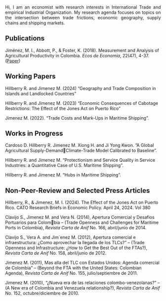 <p align="justify">Hi, I am an economist with research interests in International Trade and empirical Industrial Organization. My research agenda focuses on topics on the intersection between trade frictions, economic geography, supply chains and shipping markets.</p>

## Publications
Jiménez, M. I., Abbott, P., & Foster, K. (2018). Measurement and Analysis of Agricultural Productivity in Colombia. _Ecos de Economía_, 22(47), 4-37. ([Paper](https://publicaciones.eafit.edu.co/index.php/ecos-economia/article/view/5743/4501))


## Working Papers
Hillberry R. and Jimenez M. (2024) “Geography and Trade Composition in Islands and Landlocked Countries”

Hillberry R. and Jimenez M. (2023) “Economic Consequences of Cabotage Restrictions: The Effect of the Jones Act on Puerto Rico”

Jimenez M. (2022). “Trade Costs and Mark-Ups in Maritime Shipping”.


## Works in Progress
Cardoso D. Hillberry R. Jimenez M. Xiong H. and Ji Yong Kwon. ”A Global Agricultural Supply-DemandClimate-Trade Model Calibrated to Baseline”.

Hillberry R. and Jimenez M. “Protectionism and Service Quality in Service Industries: a Quantitative Case of U.S. Maritime Shipping”.

Hillberry R. and Jimenez M. “Hubs in Maritime Shipping”. 


## Non-Peer-Review and Selected Press Articles
Hillberry, R., & Jimenez, M. I. (2024). The Effect of the Jones Act on Puerto Rico. CATO Research Briefs in Economic Policy. April 24, 2024. Vol 380

Clavijo S., Jimenez M. and Vera N. (2014), Apertura Comercial y Desafios Portuarios para Colombia – (Trade Openness and Challenges for Maritime Ports in Colombia), _Revista Carta de Anif_ No. 166, abril/junio de 2014.

Clavijo S., Vera A. and Jim´enez M. (2012), Apertura comercial e infraestructura: ¿Como aprovechar la llegada de los TLCs?” – (Trade Openness and Infrastructure: ¿How to Get the Best Out of the FTAs?), _Revista Carta de Anif_ No. 158, abril/junio de 2012.

Jimenez M. (2011), Mas alla del TLC con Estados Unidos: Agenda comercial de Colombia” – (Beyond the FTA with the United States: Colombian Agenda), _Revista Carta de Anif_ No. 155, julio/septiembre de 2011.

Jimenez M. (2010), “¿Nueva era de las relaciones colombo-venezolanas?” – (A New era of Colombia and Venezuela relationship?), _Revista Carta de Anif_ No. 152, octubre/diciembre de 2010.



